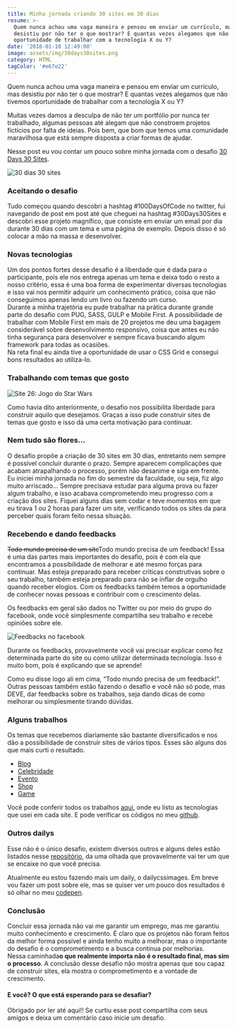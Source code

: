 ```yaml
---
title: Minha jornada criando 30 sites em 30 dias
resume: >-
  Quem nunca achou uma vaga maneira e pensou em enviar um currículo, mas
  desistiu por não ter o que mostrar? E quantas vezes alegamos que não tivemos
  oportunidade de trabalhar com a tecnologia X ou Y?
date: '2018-01-18 12:49:00'
image: assets/img/30days30sites.png
category: HTML
tagColor: '#e67e22'
---
```

Quem nunca achou uma vaga maneira e pensou em enviar um currículo, mas desistiu por não ter o que mostrar? E quantas vezes alegamos que não tivemos oportunidade de trabalhar com a tecnologia X ou Y?

Muitas vezes damos a desculpa de não ter um portfólio por nunca ter trabalhado, algumas pessoas até alegam que não constroem projetos fictícios por falta de ideias. Pois bem, que bom que temos uma comunidade maravilhosa que está sempre disposta a criar formas de ajudar.

Nesse post eu vou contar um pouco sobre minha jornada com o desafio [30 Days 30 Sites](https://www.subscribepage.com/30days30sites).

![30 dias 30 sites](assets/img/30days30sites.png "30 dias 30 sites")

### Aceitando o desafio

Tudo começou quando descobri a hashtag #100DaysOfCode no twitter, fui navegando de post em post até que cheguei na hashtag #30Days30Sites e descobri esse projeto magnífico, que consiste em enviar um email por dia durante 30 dias com um tema e uma página de exemplo. Depois disso é só colocar a mão na massa e desenvolver.

### [](https://crisgon.github.io/posts/Minha-jornada-criando-30-sites-em-30-dias/#Novas-tecnologias "Novas tecnologias")Novas tecnologias

Um dos pontos fortes desse desafio é a liberdade que é dada para o participante, pois ele nos entrega apenas um tema e deixa todo o resto a nosso critério, essa é uma boa forma de experimentar diversas tecnologias e isso vai nos permitir adquirir um conhecimento prático, coisa que não conseguimos apenas lendo um livro ou fazendo um curso.\
Durante a minha trajetória eu pude trabalhar na prática durante grande parte do desafio com PUG, SASS, GULP e Mobile First. A possibilidade de trabalhar com Mobile First em mais de 20 projetos me deu uma bagagem considerável sobre desenvolvimento responsivo, coisa que antes eu não tinha segurança para desenvolver e sempre ficava buscando algum framework para todas as ocasiões.\
Na reta final eu ainda tive a oportunidade de usar o CSS Grid e consegui bons resultados ao utiliza-lo.

### [](https://crisgon.github.io/posts/Minha-jornada-criando-30-sites-em-30-dias/#Trabalhando-com-temas-que-gosto "Trabalhando com temas que gosto")Trabalhando com temas que gosto

![Site 26: Jogo do Star Wars](assets/img/starwars.png "Site 26: Jogo do Star Wars")

Como havia dito anteriormente, o desafio nos possibilita liberdade para construir aquilo que desejamos. Graças a isso pude construir sites de temas que gosto e isso dá uma certa motivação para continuar.

### [](https://crisgon.github.io/posts/Minha-jornada-criando-30-sites-em-30-dias/#Nem-tudo-sao-flores%E2%80%A6 "Nem tudo são flores…")Nem tudo são flores…

O desafio propõe a criação de 30 sites em 30 dias, entretanto nem sempre é possível concluir durante o prazo. Sempre aparecem complicações que acabam atrapalhando o processo, porém não desanime e siga em frente.\
Eu iniciei minha jornada no fim do semestre da faculdade, ou seja, fiz algo muito arriscado… Sempre precisava estudar para alguma prova ou fazer algum trabalho, e isso acabava comprometendo meu progresso com a criação dos sites. Fiquei alguns dias sem codar e teve momentos em que eu tirava 1 ou 2 horas para fazer um site, verificando todos os sites da para perceber quais foram feito nessa situação.

### [](https://crisgon.github.io/posts/Minha-jornada-criando-30-sites-em-30-dias/#Recebendo-e-dando-feedbacks "Recebendo e dando feedbacks")Recebendo e dando feedbacks

~~Todo mundo precisa de um site~~Todo mundo precisa de um feedback! Essa é uma das partes mais importantes do desafio, pois é com ela que encontramos a possibilidade de melhorar e até mesmo forças para continuar. Mas esteja preparado para receber criticas construtivas sobre o seu trabalho, também esteja preparado para não se inflar de orgulho quando receber elogios. Com os feedbacks também temos a oportunidade de conhecer novas pessoas e contribuir com o crescimento delas.

Os feedbacks em geral são dados no Twitter ou por meio do grupo do facebook, onde você simplesmente compartilha seu trabalho e recebe opiniões sobre ele.

![Feedbacks no facebook](assets/img/feedbacks.png "Feedbacks no facebook")



Durante os feedbacks, provavelmente você vai precisar explicar como fez determinada parte do site ou como utilizar determinada tecnologia. Isso é muito bom, pois é explicando que se aprende!

Como eu disse logo ali em cima, “Todo mundo precisa de um feedback!”. Outras pessoas também estão fazendo o desafio e você não só pode, mas DEVE, dar feedbacks sobre os trabalhos, seja dando dicas de como melhorar ou simplesmente tirando dúvidas.

### [](https://crisgon.github.io/posts/Minha-jornada-criando-30-sites-em-30-dias/#Alguns-trabalhos "Alguns trabalhos")Alguns trabalhos

Os temas que recebemos diariamente são bastante diversificados e nos dão a possibilidade de construir sites de vários tipos. Esses são alguns dos que mais curti o resultado.

* [Blog](https://crisgon.github.io/30Days30Sites/blog/index.html)
* [Celebridade](https://crisgon.github.io/30Days30Sites/celebrity/default.html)
* [Evento](https://crisgon.github.io/30Days30Sites/events/default.html)
* [Shop](https://crisgon.github.io/30Days30Sites/fashion/index.html)
* [Game](https://crisgon.github.io/30Days30Sites/game/src/index.html)

Você pode conferir todos os trabalhos [aqui](https://crisgon.github.io/30Days30Sites/projects/index.html), onde eu listo as tecnologias que usei em cada site. E pode verificar os códigos no meu [github](https://github.com/crisgon/30Days30Sites).

### [](https://crisgon.github.io/posts/Minha-jornada-criando-30-sites-em-30-dias/#Outros-dailys "Outros dailys")Outros dailys

Esse não é o único desafio, existem diversos outros e alguns deles estão listados nesse [repositório](https://github.com/AlexsandroSA/daily-programming-challenges), da uma olhada que provavelmente vai ter um que se encaixe no que você precisa.

Atualmente eu estou fazendo mais um daily, o dailycssimages. Em breve vou fazer um post sobre ele, mas se quiser ver um pouco dos resultados é só olhar no meu [codepen](https://codepen.io/collection/DjydKR/).

### [](https://crisgon.github.io/posts/Minha-jornada-criando-30-sites-em-30-dias/#Conclusao "Conclusão")Conclusão

Concluir essa jornada não vai me garantir um emprego, mas me garantiu muito conhecimento e crescimento. É claro que os projetos não foram feitos da melhor forma possível e ainda tenho muito a melhorar, mas o importante do desafio é o comprometimento e a busca continua por melhorias.\
Nessa caminhada**o que realmente importa não é o resultado final, mas sim o processo**. A conclusão desse desafio não mostra apenas que sou capaz de construir sites, ela mostra o comprometimento e a vontade de crescimento.

#### [](https://crisgon.github.io/posts/Minha-jornada-criando-30-sites-em-30-dias/#E-voce-O-que-esta-esperando-para-se-desafiar "E você? O que está esperando para se desafiar?")E você? O que está esperando para se desafiar?

Obrigado por ler até aqui!! Se curtiu esse post compartilha com seus amigos e deixa um comentário caso inicie um desafio.
